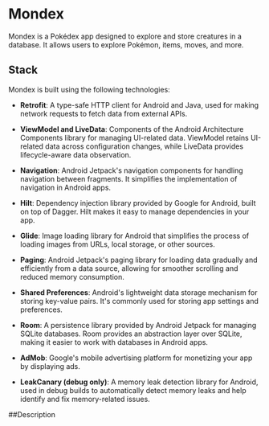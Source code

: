 # Mondex

Mondex is a Pokédex app designed to explore and store creatures in a database. It allows users to explore Pokémon, items, moves, and more.

## Stack

Mondex is built using the following technologies:

- **Retrofit**: A type-safe HTTP client for Android and Java, used for making network requests to fetch data from external APIs.

- **ViewModel and LiveData**: Components of the Android Architecture Components library for managing UI-related data. ViewModel retains UI-related data across configuration changes, while LiveData provides lifecycle-aware data observation.

- **Navigation**: Android Jetpack's navigation components for handling navigation between fragments. It simplifies the implementation of navigation in Android apps.

- **Hilt**: Dependency injection library provided by Google for Android, built on top of Dagger. Hilt makes it easy to manage dependencies in your app.

- **Glide**: Image loading library for Android that simplifies the process of loading images from URLs, local storage, or other sources.

- **Paging**: Android Jetpack's paging library for loading data gradually and efficiently from a data source, allowing for smoother scrolling and reduced memory consumption.

- **Shared Preferences**: Android's lightweight data storage mechanism for storing key-value pairs. It's commonly used for storing app settings and preferences.

- **Room**: A persistence library provided by Android Jetpack for managing SQLite databases. Room provides an abstraction layer over SQLite, making it easier to work with databases in Android apps.

- **AdMob**: Google's mobile advertising platform for monetizing your app by displaying ads.

- **LeakCanary (debug only)**: A memory leak detection library for Android, used in debug builds to automatically detect memory leaks and help identify and fix memory-related issues.

##Description 



